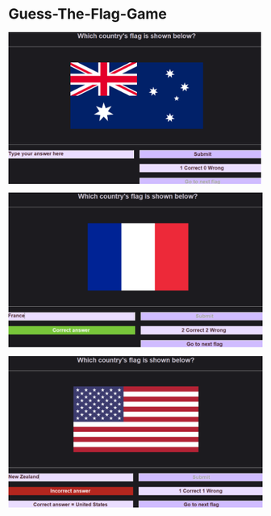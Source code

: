# Guess-The-Flag-Game

![Game UI](./Demo%202.png)  

![Correct Answer](./Demo%201.png)  

![Incorrect Answer](./Demo%203.png)  
